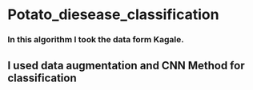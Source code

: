 # Potato_diesease_classification
### In this algorithm I took the data form Kagale.
## I used data augmentation and  CNN Method for classification
